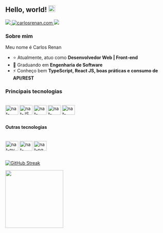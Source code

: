 ## Hello, world! <img src="https://raw.githubusercontent.com/MartinHeinz/MartinHeinz/master/wave.gif" height="21">

<div>
  <a href="https://www.linkedin.com/in/1carlosrenan/" target="blank">
    <img src="https://img.shields.io/badge/-LinkedIn-%230077B5?style=for-the-badge&logo=linkedin&logoColor=white" target="_blank">
  </a>
  <a href="https://carlosrenan.com/" target="blank">
    <img src="https://img.shields.io/website?color=purple&label=MY&logo=red&logoColor=red&style=for-the-badge&up_message=SITE&url=https%3A%2F%2Fcarlosrenan.com%2F" alt="carlosrenan.com" />
  </a>
  <a href="mailto:carlosrenan96@gmail.com">
    <img src="https://img.shields.io/badge/-Gmail-%23333?style=for-the-badge&logo=gmail&logoColor=red" target="_blank">
  </a>
</div>

### Sobre mim

Meu nome é Carlos Renan

- ⭐ Atualmente, atuo como **Desenvolvedor Web | Front-end**
- 🎒 Graduando em **Engenharia de Software**
- ⚡ Conheço bem **TypeScript, React JS, boas práticas e consumo de API/REST**

### Principais tecnologias

<div style="display: inline_block"><br>
  <img align="center" alt="nat-php" height="30" width="40" src="https://cdn.jsdelivr.net/gh/devicons/devicon/icons/typescript/typescript-original.svg">
  <img align="center" alt="nat-JS" height="30" width="40" src="https://cdn.jsdelivr.net/gh/devicons/devicon/icons/javascript/javascript-original.svg">
  <img align="center" alt="nat-react" height="30" width="40" src="https://cdn.jsdelivr.net/gh/devicons/devicon/icons/react/react-original.svg">
  <img align="center" alt="nat-Node" height="30" width="40" src="https://cdn.jsdelivr.net/gh/devicons/devicon/icons/postgresql/postgresql-original.svg">
  <img align="center" alt="nat-mySQL" height="30" width="40" src="https://cdn.jsdelivr.net/gh/devicons/devicon/icons/git/git-plain.svg">
</div>

##

#### Outras tecnologias

<div style="display: inline_block"><br>
  <img align="center" alt="nat-py" height="30" width="40" src="https://cdn.jsdelivr.net/gh/devicons/devicon/icons/python/python-original.svg">
  <img align="center" alt="nat-java" height="30" width="40" src="https://cdn.jsdelivr.net/gh/devicons/devicon/icons/fastapi/fastapi-original.svg">
  <img align="center" alt="nat-pg" height="30" width="40" src="https://cdn.jsdelivr.net/gh/devicons/devicon/icons/figma/figma-original.svg">
</div>

##



<div> 

 [![GitHub Streak](http://github-readme-streak-stats.herokuapp.com?user=1CarlosRenan&theme=nightowl&date_format=j%20M%5B%20Y%5D&background=0D1117)](https://git.io/streak-stats)

  <img height="180em" src="https://github-readme-stats.vercel.app/api/top-langs/?username=1carlosrenan&exclude_repo=axios-practice-environment,combustao-e-combustiveis,css-practice-environment,jest-practice-environment,testing-library-practice-environment,storybook-practice-environment,react-typescript-admin-dashboard,website-animais-fantasticos,coffee-website,playwright-with-js,travel-advisor-app,netflix-clone-react-js,bank-modern-website,admin-dashboard-react-js,three-js-practice-environment&layout=compact&theme=nightowl&date_format=j%20M%5B%20Y%5D&background=0D1117">
</div>
